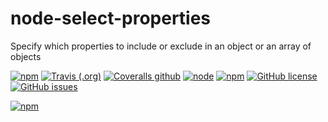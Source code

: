 # node-select-properties

Specify which properties to include or exclude in an object or an array of objects

[![npm](https://img.shields.io/npm/v/select-properties.svg)](https://www.npmjs.com/package/select-properties)
[![Travis (.org)](https://img.shields.io/travis/Nicklason/node-select-properties.svg)](https://travis-ci.org/Nicklason/node-select-properties)
[![Coveralls github](https://img.shields.io/coveralls/github/Nicklason/node-select-properties.svg)](https://coveralls.io/github/Nicklason/node-select-properties)
[![node](https://img.shields.io/node/v/select-properties.svg)](https://www.npmjs.com/package/select-properties)
[![npm](https://img.shields.io/npm/dw/select-properties.svg)](https://www.npmjs.com/package/select-properties)
[![GitHub license](https://img.shields.io/github/license/Nicklason/node-select-properties.svg)](https://github.com/Nicklason/node-select-properties/blob/master/LICENSE)
[![GitHub issues](https://img.shields.io/github/issues/Nicklason/node-select-properties.svg)](https://github.com/Nicklason/node-select-properties/issues)

[![npm](https://nodei.co/npm/select-properties.png)](https://nodei.co/npm/select-properties/)